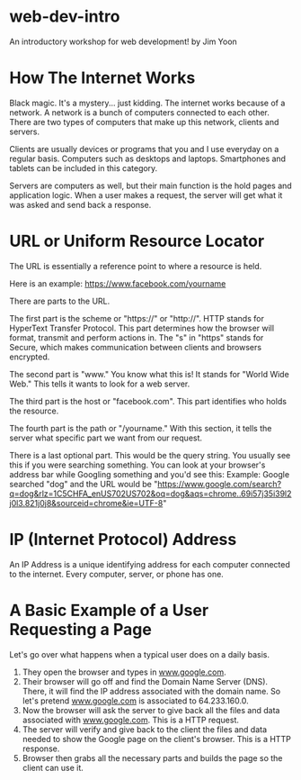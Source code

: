 # web-dev-intro
An introductory workshop for web development!
by Jim Yoon

# How The Internet Works
Black magic. It's a mystery... just kidding. 
The internet works because of a network. A network is a bunch of computers connected to each other. 
There are two types of computers that make up this network, clients and servers. 

Clients are usually devices or programs that you and I use everyday on a regular basis. Computers such as desktops and laptops. Smartphones and tablets can be included in this category. 

Servers are computers as well, but their main function is the hold pages and application logic. When a user makes a request, the server will get what it was asked and send back a response. 

# URL or Uniform Resource Locator
The URL is essentially a reference point to where a resource is held. 

Here is an example: https://www.facebook.com/yourname

There are parts to the URL.

The first part is the scheme or "https://" or "http://". HTTP stands for HyperText Transfer Protocol. This part determines how the browser will format, transmit and perform actions in. The "s" in "https" stands for Secure, which makes communication between clients and browsers encrypted.

The second part is "www." You know what this is! It stands for "World Wide Web." This tells it wants to look for a web server. 

The third part is the host or "facebook.com". This part identifies who holds the resource. 

The fourth part is the path or "/yourname." With this section, it tells the server what specific part we want from our request. 

There is a last optional part. This would be the query string. You usually see this if you were searching something. You can look at your browser's address bar while Googling something and you'd see this:
Example: Google searched "dog" and the URL would be "https://www.google.com/search?q=dog&rlz=1C5CHFA_enUS702US702&oq=dog&aqs=chrome..69i57j35i39l2j0l3.821j0j8&sourceid=chrome&ie=UTF-8"

# IP (Internet Protocol) Address
An IP Address is a unique identifying address for each computer connected to the internet. Every computer, server, or phone has one. 

# A Basic Example of a User Requesting a Page
Let's go over what happens when a typical user does on a daily basis.
1. They open the browser and types in www.google.com. 
2. Their browser will go off and find the Domain Name Server (DNS). There, it will find the IP address associated with the domain name. So let's pretend www.google.com is associated to 64.233.160.0.
3. Now the browser will ask the server to give back all the files and data associated with www.google.com. This is a HTTP request.
4. The server will verify and give back to the client the files and data needed to show the Google page on the client's browser. This is a HTTP response.
5. Browser then grabs all the necessary parts and builds the page so the client can use it.
